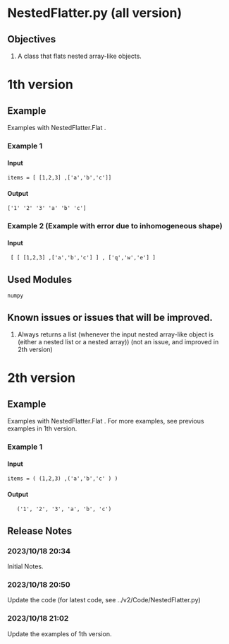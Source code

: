 # NestedFlatter.py (all version)
## Objectives
1. A class that flats nested array-like objects.

# 1th version
## Example 
Examples with NestedFlatter.Flat .
### Example 1 
#### Input
    items = [ [1,2,3] ,['a','b','c']]
#### Output
    ['1' '2' '3' 'a' 'b' 'c']
### Example 2 (Example with error due to inhomogeneous shape)
#### Input
     [ [ [1,2,3] ,['a','b','c'] ] , ['q','w','e'] ]

## Used Modules
    numpy
## Known issues or issues that will be improved.
1. Always returns a list (whenever the input nested array-like object is (either a nested list or a nested array))
   (not an issue, and improved in 2th version)
# 2th version
## Example 
Examples with NestedFlatter.Flat .
For more examples, see previous examples in 1th version.
### Example 1 
#### Input
    items = ( (1,2,3) ,('a','b','c' ) )
#### Output
       ('1', '2', '3', 'a', 'b', 'c')

## Release Notes
### 2023/10/18 20:34
Initial Notes.
### 2023/10/18 20:50
Update the code (for latest code, see ../v2/Code/NestedFlatter.py)
### 2023/10/18 21:02
Update the examples of 1th version.
